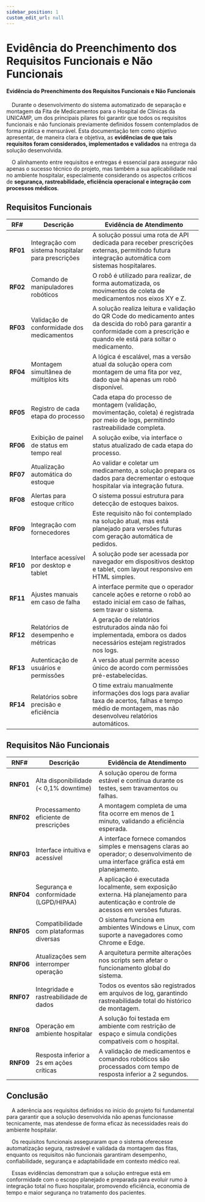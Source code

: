 ```yaml
---
sidebar_position: 1
custom_edit_url: null
---
```


# Evidência do Preenchimento dos Requisitos Funcionais e Não Funcionais

#### Evidência do Preenchimento dos Requisitos Funcionais e Não Funcionais

&emsp;Durante o desenvolvimento do sistema automatizado de separação e montagem da Fita de Medicamentos para o Hospital de Clínicas da UNICAMP, um dos principais pilares foi garantir que todos os requisitos funcionais e não funcionais previamente definidos fossem contemplados de forma prática e mensurável. Esta documentação tem como objetivo apresentar, de maneira clara e objetiva, as **evidências de que tais requisitos foram considerados, implementados e validados** na entrega da solução desenvolvida.

&emsp;O alinhamento entre requisitos e entregas é essencial para assegurar não apenas o sucesso técnico do projeto, mas também a sua aplicabilidade real no ambiente hospitalar, especialmente considerando os aspectos críticos de **segurança, rastreabilidade, eficiência operacional e integração com processos médicos**.


## Requisitos Funcionais

| **RF#** | **Descrição** | **Evidência de Atendimento** |
|--------|---------------|------------------------------|
| **RF01** | Integração com sistema hospitalar para prescrições | A solução possui uma rota de API dedicada para receber prescrições externas, permitindo futura integração automática com sistemas hospitalares. |
| **RF02** | Comando de manipuladores robóticos | O robô é utilizado para realizar, de forma automatizada, os movimentos de coleta de medicamentos nos eixos XY e Z. |
| **RF03** | Validação de conformidade dos medicamentos | A solução realiza leitura e validação do QR Code do medicamento antes da descida do robô para garantir a conformidade com a prescrição e quando ele está para soltar o medicamento. |
| **RF04** | Montagem simultânea de múltiplos kits | A lógica é escalável, mas a versão atual da solução opera com montagem de uma fita por vez, dado que há apenas um robô disponível. |
| **RF05** | Registro de cada etapa do processo | Cada etapa do processo de montagem (validação, movimentação, coleta) é registrada por meio de logs, permitindo rastreabilidade completa. |
| **RF06** | Exibição de painel de status em tempo real | A solução exibe, via interface  o status atualizado de cada etapa do processo. |
| **RF07** | Atualização automática do estoque | Ao validar e coletar um medicamento, a solução prepara os dados para decrementar o estoque hospitalar via integração futura. |
| **RF08** | Alertas para estoque crítico | O sistema possui estrutura para detecção de estoques baixos. |
| **RF09** | Integração com fornecedores | Este requisito não foi contemplado na solução atual, mas está planejado para versões futuras com geração automática de pedidos. |
| **RF10** | Interface acessível por desktop e tablet | A solução pode ser acessada por navegador em dispositivos desktop e tablet, com layout responsivo em HTML simples. |
| **RF11** | Ajustes manuais em caso de falha | A interface permite que o operador cancele ações e retorne o robô ao estado inicial em caso de falhas, sem travar o sistema. |
| **RF12** | Relatórios de desempenho e métricas | A geração de relatórios estruturados ainda não foi implementada, embora os dados necessários estejam registrados nos logs. |
| **RF13** | Autenticação de usuários e permissões | A versão atual permite acesso único de acordo com permissões pré-estabelecidas. |
| **RF14** | Relatórios sobre precisão e eficiência | O time extraiu manualmente informações dos logs para avaliar taxa de acertos, falhas e tempo médio de montagem, mas não desenvolveu relatórios automáticos. |


## Requisitos Não Funcionais

| **RNF#** | **Descrição** | **Evidência de Atendimento** |
|---------|---------------|------------------------------|
| **RNF01** | Alta disponibilidade (< 0,1% downtime) | A solução operou de forma estável e contínua durante os testes, sem travamentos ou falhas. |
| **RNF02** | Processamento eficiente de prescrições | A montagem completa de uma fita ocorre em menos de 1 minuto, validando a eficiência esperada. |
| **RNF03** | Interface intuitiva e acessível | A interface fornece comandos simples e mensagens claras ao operador; o desenvolvimento de uma interface gráfica está em planejamento. |
| **RNF04** | Segurança e conformidade (LGPD/HIPAA) | A aplicação é executada localmente, sem exposição externa. Há planejamento para autenticação e controle de acessos em versões futuras. |
| **RNF05** | Compatibilidade com plataformas diversas | O sistema funciona em ambientes Windows e Linux, com suporte a navegadores como Chrome e Edge. |
| **RNF06** | Atualizações sem interromper operação | A arquitetura permite alterações nos scripts sem afetar o funcionamento global do sistema. |
| **RNF07** | Integridade e rastreabilidade de dados | Todos os eventos são registrados em arquivos de log, garantindo rastreabilidade total do histórico de montagem. |
| **RNF08** | Operação em ambiente hospitalar | A solução foi testada em ambiente com restrição de espaço e simula condições compatíveis com o hospital. |
| **RNF09** | Resposta inferior a 2s em ações críticas | A validação de medicamentos e comandos robóticos são processados com tempo de resposta inferior a 2 segundos. |

## Conclusão

&emsp;A aderência aos requisitos definidos no início do projeto foi fundamental para garantir que a solução desenvolvida não apenas funcionasse tecnicamente, mas atendesse de forma eficaz às necessidades reais do ambiente hospitalar. 

&emsp;Os requisitos funcionais asseguraram que o sistema oferecesse automatização segura, rastreável e validada da montagem das fitas, enquanto os requisitos não funcionais garantiram desempenho, confiabilidade, segurança e adaptabilidade em contexto médico real.

&emsp;Essas evidências demonstram que a solução entregue está em conformidade com o escopo planejado e preparada para evoluir rumo à integração total no fluxo hospitalar, promovendo eficiência, economia de tempo e maior segurança no tratamento dos pacientes.
